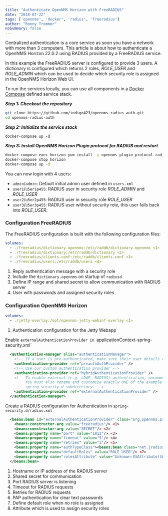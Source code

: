 ```yaml
---
title: "Authenticate OpenNMS Horizon with FreeRADIUS"
date: "2018-07-22"
tags: ['opennms', 'docker', 'radius', 'freeradius']
author: "Ronny Trommer"
noSummary: false
---
```


Centralized authentication is a core service as soon you have a network with more than 3 computers.
This article is about how to authenticate a OpenNMS Horizon 22.0.2 using RADIUS provided by a FreeRADIUS service.

In this example the FreeRADIUS server is configured to provide 3 users.
A dictionary is configured which returns 2 roles, _ROLE_USER_ and _ROLE_ADMIN_ which can be used to decide which security role is assigned in the OpenNMS Horizon Web UI.

To run the services locally, you can use all components in a [Docker Compose](https://github.com/indigo423/opennms-radius-auth/blob/master/docker-compose.yml) defined service stack.

***Step 1: Checkout the repository***

```sh
git clone https://github.com/indigo423/opennms-radius-auth.git
cd opennms-radius-auth
```

***Step 2: Initialize the service stack***

```
docker-compose up -d
```

***Step 3: Install OpenNMS Horizon Plugin protocol for RADIUS and restart***

```sh
docker-compose exec horizon yum install -y opennms-plugin-protocol-radius
docker-compose stop horizon
docker-compose up -d
```

You can now login with 4 users:

* `admin`/`admin`: Default initial admin user defined in `users.xml`
* `user1`/`u5er1p455`: RADIUS user in security role _ROLE\_ADMIN_ and _ROLE\_USER_
* `user2`/`u5er2p455`: RADIUS user in security role _ROLE\_USER_
* `user3`/`u5er3p455`: RADIUS user without security role, this user falls back into _ROLE\_USER_.

### Configuration FreeRADIUS

The FreeRADIUS configuration is built with the following configuration files:

```yaml
volumes:
  - ./freeradius/dictionary.opennms:/etc/raddb/dictionary.opennms <1>
  - ./freeradius/dictionary:/etc/raddb/dictionary <2>
  - ./freeradius/clients.conf:/etc/raddb/clients.conf <3>
  - ./freeradius/users:/etc/raddb/users <4>
```
1. Reply authentication message with a security role
2. Include the `dictionary.opennms` on startup of `radiusd`
3. Define IP range and shared secret to allow communication with RADIUS server
4. User with passwords and assigned security roles

### Configuration OpenNMS Horizon

```yaml
volumes:
  - ./jetty-overlay:/opt/opennms-jetty-webinf-overlay <1>
```
1. Authentication configuration for the Jetty Webapp

Enable `externalAuthenticationProvider in `applicationContext-spring-security.xml`

```xml
  <authentication-manager alias="authenticationManager">
    <!-- If a user is pre-authenticated, make sure their user details are populated correctly. -->
    <authentication-provider ref="preauthAuthProvider" />
    <!-- Use our custom authentication provider -->
    <authentication-provider ref="hybridAuthenticationProvider" />
    <!-- To enable external (e.g. LDAP, RADIUS) authentication, uncomment the following.
         You must also rename and customize exactly ONE of the example files in the
         spring-security.d subdirectory. -->
    <authentication-provider ref="externalAuthenticationProvider" />
  </authentication-manager>
  ```

Create a RADIUS configuration for Authentication in `spring-security.d/radius.xml`
```xml
  <beans:bean id="externalAuthenticationProvider" class="org.opennms.protocols.radius.springsecurity.RadiusAuthenticationProvider">
    <beans:constructor-arg value="freeradius"/> <1>
    <beans:constructor-arg value="SECRET"/> <2>
    <beans:property name="port" value="1812"/> <3>
    <beans:property name="timeout" value="5"/> <4>
    <beans:property name="retries" value="3"/> <5>
    <beans:property name="authTypeClass"><beans:bean class="net.jradius.client.auth.PAPAuthenticator"/></beans:property> <6>
    <beans:property name="defaultRoles" value="ROLE_USER"/> <7>
    <beans:property name="rolesAttribute" value="Unknown-VSAttribute(5813:1)"/> <8>
  </beans:bean>
```
1. Hostname or IP address of the RADIUS server
2. Shared secret for communication
3. Port RADIUS server is listening
4. Timeout for RADIUS requests
5. Retries for RADIUS requests
6. PAP authentication for clear text passwords
7. Define default role when no role is assigned
8. Attribute which is used to assign security roles